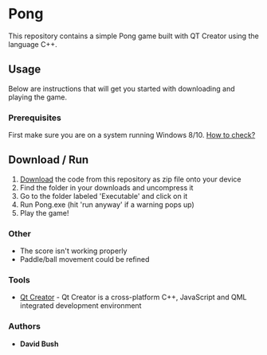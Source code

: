 # Pong
This repository contains a simple Pong game built with QT Creator using the language C++.

## Usage
Below are instructions that will get you started with downloading and playing the game. 

### Prerequisites
First make sure you are on a system running Windows 8/10. [How to check?](https://support.microsoft.com/en-us/windows/which-version-of-windows-operating-system-am-i-running-628bec99-476a-2c13-5296-9dd081cdd808)

## Download / Run
1. [Download](https://github.com/cyberbush/Pong) the code from this repository as zip file onto your device
2. Find the folder in your downloads and uncompress it
3. Go to the folder labeled 'Executable' and click on it
4. Run Pong.exe (hit 'run anyway' if a warning pops up)
5. Play the game!

### Other
* The score isn't working properly
* Paddle/ball movement could be refined


### Tools
* [Qt Creator](https://www.qt.io/product/development-tools) - Qt Creator is a cross-platform C++, JavaScript and QML integrated development environment


### Authors

* **David Bush**
